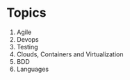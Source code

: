 # Topics

1. Agile
2. Devops
3. Testing
4. Clouds, Containers and Virtualization
5. BDD
6. Languages


